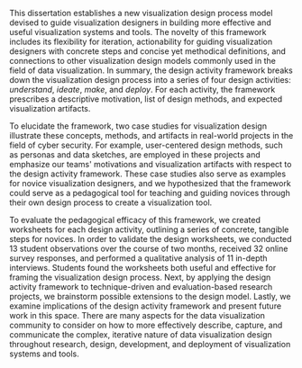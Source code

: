 This dissertation establishes a new visualization design process model devised
to guide visualization designers in building more effective and useful
visualization systems and tools. The novelty of this framework includes its
flexibility for iteration, actionability for guiding visualization designers
with concrete steps and concise yet methodical definitions, and connections to
other visualization design models commonly used in the field of data
visualization. In summary, the design activity framework breaks down the
visualization design process into a series of four design activities:
_understand_, _ideate_, _make_, and _deploy_. For each activity, the framework
prescribes a descriptive motivation, list of design methods, and expected
visualization artifacts.


To elucidate the framework, two case studies for visualization design illustrate
these concepts, methods, and artifacts in real-world projects in the field of
cyber security. For example, user-centered design methods, such as personas and
data sketches, are employed in these projects and emphasize our teams'
motivations and visualization artifacts with respect to the design activity
framework. These case studies also serve as examples for novice visualization
designers, and we hypothesized that the framework could serve as a pedagogical
tool for teaching and guiding novices through their own design process to create
a visualization tool.


To evaluate the pedagogical efficacy of this framework, we created worksheets
for each design activity, outlining a series of concrete, tangible steps for
novices. In order to validate the design worksheets, we conducted 13 student
observations over the course of two months, received 32 online survey responses,
and performed a qualitative analysis of 11 in-depth interviews. Students found
the worksheets both useful and effective for framing the visualization design
process. Next, by applying the design activity framework to technique-driven and
evaluation-based research projects, we brainstorm possible extensions to the
design model. Lastly, we examine implications of the design activity framework
and present future work in this space. There are many aspects for the data
visualization community to consider on how to more effectively describe,
capture, and communicate the complex, iterative nature of data visualization
design throughout research, design, development, and deployment of visualization
systems and tools.

<!-- ThesisOffice: check margins throughout!
     1.25 inches on the left and right and 1 inch only on the bottom -->
